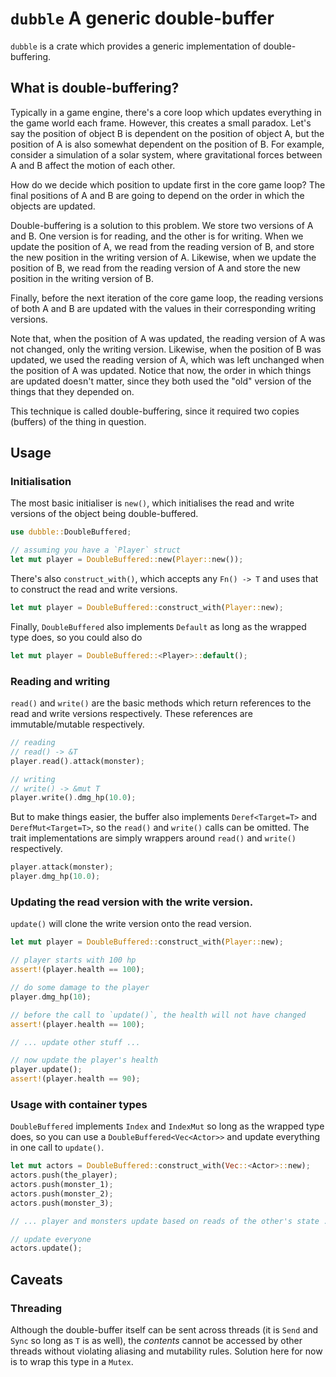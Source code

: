 # `dubble` A generic double-buffer

`dubble` is a crate which provides a generic implementation of double-buffering.


## What is double-buffering?

Typically in a game engine, there's a core loop which updates everything in the
game world each frame. However, this creates a small paradox. Let's say the
position of object B is dependent on the position of object A, but the position
of A is also somewhat dependent on the position of B. For example, consider a
simulation of a solar system, where gravitational forces between A and B affect
the motion of each other.

How do we decide which position to update first in the core game loop? The final
positions of A and B are going to depend on the order in which the objects are 
updated.

Double-buffering is a solution to this problem. We store two versions of A and
B. One version is for reading, and the other is for writing. When we update the
position of A, we read from the reading version of B, and store the new position
in the writing version of A. Likewise, when we update the position of B, we read
from the reading version of A and store the new position in the writing version
of B.

Finally, before the next iteration of the core game loop, the reading versions
of both A and B are updated with the values in their corresponding writing
versions.

Note that, when the position of A was updated, the reading version of A was not
changed, only the writing version. Likewise, when the position of B was updated,
we used the reading version of A, which was left unchanged when the position of
A was updated. Notice that now, the order in which things are updated doesn't
matter, since they both used the "old" version of the things that they depended
on.

This technique is called double-buffering, since it required two copies
(buffers) of the thing in question.


## Usage

### Initialisation

The most basic initialiser is `new()`, which initialises the read and write
versions of the object being double-buffered.

```rust
use dubble::DoubleBuffered;

// assuming you have a `Player` struct
let mut player = DoubleBuffered::new(Player::new());
```

There's also `construct_with()`, which accepts any `Fn() -> T` and uses that
to construct the read and write versions.

```rust
let mut player = DoubleBuffered::construct_with(Player::new);
```

Finally, `DoubleBuffered` also implements `Default` as long as the wrapped type
does, so you could also do

```rust
let mut player = DoubleBuffered::<Player>::default();
```


### Reading and writing

`read()` and `write()` are the basic methods which return references to the read
and write versions respectively. These references are immutable/mutable
respectively.

```rust
// reading
// read() -> &T
player.read().attack(monster);

// writing
// write() -> &mut T
player.write().dmg_hp(10.0);
```

But to make things easier, the buffer also implements `Deref<Target=T>` and
`DerefMut<Target=T>`, so the `read()` and `write()` calls can be omitted. The
trait implementations are simply wrappers around `read()` and `write()`
respectively.

```rust
player.attack(monster);
player.dmg_hp(10.0);
```


### Updating the read version with the write version.

`update()` will clone the write version onto the read version.

```rust
let mut player = DoubleBuffered::construct_with(Player::new);

// player starts with 100 hp
assert!(player.health == 100);

// do some damage to the player
player.dmg_hp(10);

// before the call to `update()`, the health will not have changed
assert!(player.health == 100);

// ... update other stuff ...

// now update the player's health
player.update();
assert!(player.health == 90);
```


### Usage with container types

`DoubleBuffered` implements `Index` and `IndexMut` so long as the wrapped type
does, so you can use a `DoubleBuffered<Vec<Actor>>` and update everything in
one call to `update()`.

```rust
let mut actors = DoubleBuffered::construct_with(Vec::<Actor>::new);
actors.push(the_player);
actors.push(monster_1);
actors.push(monster_2);
actors.push(monster_3);

// ... player and monsters update based on reads of the other's state ...

// update everyone
actors.update();
```

## Caveats

### Threading

Although the double-buffer itself can be sent across threads (it is `Send` and
`Sync` so long as `T` is as well), the *contents* cannot be accessed by other
threads without violating aliasing and mutability rules. Solution here for now
is to wrap this type in a `Mutex`.

